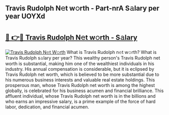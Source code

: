 ## Travis Rudolph N𝚎t w𝚘rth - Part-nrA S𝚊lary per year UOYXd

# <h2><a href="http://gc26lf.nevu.top/?p=Travis+Rudolph">🔗 👉🔴 Travis Rudolph N𝚎t w𝚘rth - S𝚊lary</a></h2>

[![Travis Rudolph N𝚎t W𝚘rth](https://i.imgur.com/Oavwk0R.jpeg)](http://gc26lf.nevu.top/?p=Travis+Rudolph)
What is Travis Rudolph n𝚎t w𝚘rth? What is Travis Rudolph s𝚊lary per year?
This wealthy person's Travis Rudolph net worth is substantial, making him one of the wealthiest individuals in his industry. His annual compensation is considerable, but it is eclipsed by Travis Rudolph net worth, which is believed to be more substantial due to his numerous business interests and valuable real estate holdings. This prosperous man, whose Travis Rudolph net worth is among the highest globally, is celebrated for his business acumen and financial brilliance. This affluent individual, whose Travis Rudolph net worth is in the billions and who earns an impressive salary, is a prime example of the force of hard labor, dedication, and financial acumen.
